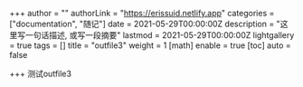 +++
author = ""
authorLink = "https://erissuid.netlify.app"
categories = ["documentation", "随记"]
date = 2021-05-29T00:00:00Z
description = "这里写一句话描述, 或写一段摘要"
lastmod = 2021-05-29T00:00:00Z
lightgallery = true
tags = []
title = "outfile3"
weight = 1
[math]
enable = true
[toc]
auto = false

+++
测试outfile3